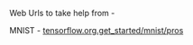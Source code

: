Web Urls to take help from -


MNIST - [tensorflow.org.get_started/mnist/pros](https://www.tensorflow.org/get_started/mnist/pros)


